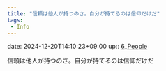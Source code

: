 ```yaml
---
title: "信頼は他人が持つのさ。自分が持てるのは信仰だけだ"
tags:
 - Info
---
```


date: 2024-12-20T14:10:23+09:00
up:: [6_People](../Bar/Novel/Nacaria/6_People.md)

信頼は他人が持つのさ。自分が持てるのは信仰だけだ